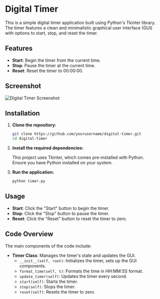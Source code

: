 

# Digital Timer

This is a simple digital timer application built using Python's Tkinter library. The timer features a clean and minimalistic graphical user interface (GUI) with options to start, stop, and reset the timer.

## Features

- **Start**: Begin the timer from the current time.
- **Stop**: Pause the timer at the current time.
- **Reset**: Reset the timer to 00:00:00.

## Screenshot

![Digital Timer Screenshot](![image](https://github.com/adtyn-0/Digital-Timer/assets/165512407/eabec365-a499-461a-8a00-a170e6812031)
)

## Installation

1. **Clone the repository:**

   ```sh
   git clone https://github.com/yourusername/digital-timer.git
   cd digital-timer
   ```

2. **Install the required dependencies:**

   This project uses Tkinter, which comes pre-installed with Python. Ensure you have Python installed on your system.

3. **Run the application:**

   ```sh
   python timer.py
   ```

## Usage

- **Start**: Click the "Start" button to begin the timer.
- **Stop**: Click the "Stop" button to pause the timer.
- **Reset**: Click the "Reset" button to reset the timer to zero.

## Code Overview

The main components of the code include:

- **Timer Class**: Manages the timer's state and updates the GUI.
  - `__init__(self, root)`: Initializes the timer, sets up the GUI components.
  - `format_time(self, t)`: Formats the time in HH:MM:SS format.
  - `update_timer(self)`: Updates the timer every second.
  - `start(self)`: Starts the timer.
  - `stop(self)`: Stops the timer.
  - `reset(self)`: Resets the timer to zero.
